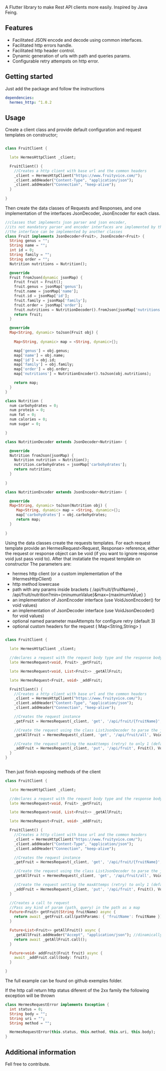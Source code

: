 <!-- 
This README describes the package. If you publish this package to pub.dev,
this README's contents appear on the landing page for your package.

For information about how to write a good package README, see the guide for
[writing package pages](https://dart.dev/guides/libraries/writing-package-pages). 

For general information about developing packages, see the Dart guide for
[creating packages](https://dart.dev/guides/libraries/create-library-packages)
and the Flutter guide for
[developing packages and plugins](https://flutter.dev/developing-packages). 
-->

A Flutter library to make Rest API clients more easily. Inspired by Java Feing.

## Features

 - Facilitated JSON encode and decode using common interfaces.
 - Facilitated http errors handle.
 - Facilitated http header control.
 - Dynamic generation of urls with path and queries params.
 - Configurable retry attempsts on http error.

## Getting started
Just add the package and follow the instructions
```yaml
dependencies:
  hermes_http: ^1.0.2
```

## Usage

Create a client class and provide default configuration and request templates on constructor;

```dart

class FruitClient {

  late HermesHttpClient _client;

  FruitClient() {
    //Creates a http client with base url and the common headers
    _client = HermesHttpClient("https://www.fruityvice.com/");
    _client.addHeader("Content-Type", "application/json");
    _client.addHeader("Connection", "keep-alive");
  }
  
}
```

Then create the data classes of Requests and Responses, and one implementation of the interfaces JsonDecoder<Response>, JsonEncoder<Request> for each class.
```dart
//classes that implements json parser and json encoder, 
//its not mandatory parser and encoder interfaces are implemented by the data class itself. 
//the interface can be implemented by another classes
class Fruit implements JsonDecoder<Fruit>, JsonEncoder<Fruit> {
  String genus = "";
  String name = "";
  int id = 0;
  String family = "";
  String order = "";
  Nutrition nutritions = Nutrition();

  @override
  Fruit fromJson(dynamic jsonMap) {
    Fruit fruit = Fruit();
    fruit.genus = jsonMap['genus'];
    fruit.name = jsonMap['name'];
    fruit.id = jsonMap['id'];
    fruit.family = jsonMap['family'];
    fruit.order = jsonMap['order'];
    fruit.nutritions = NutritionDecoder().fromJson(jsonMap['nutritions']);
    return fruit;
  }

  @override
  Map<String, dynamic> toJson(Fruit obj) {
    
    Map<String, dynamic> map = <String, dynamic>{};

    map['genus'] = obj.genus;
    map['name'] = obj.name;
    map['id'] = obj.id;
    map['family'] = obj.family;
    map['order'] = obj.order;
    map['nutritions'] = NutritionEncoder().toJson(obj.nutritions);

    return map;
  }
}

class Nutrition {
  num carbohydrates = 0;
  num protein = 0;
  num fat = 0;
  num calories = 0;
  num sugar = 0;

}

class NutritionDecoder extends JsonDecoder<Nutrition> {

  @override
  Nutrition fromJson(jsonMap) {
    Nutrition nutrition = Nutrition();
    nutrition.carbohydrates = jsonMap['carbohydrates'];
    return nutrition;
  }
  
}

class NutritionEncoder extends JsonEncoder<Nutrition> {

  @override
  Map<String, dynamic> toJson(Nutrition obj) {
     Map<String, dynamic> map = <String, dynamic>{};
     map['carbohydrates'] = obj.carbohydrates;
     return map;
  }
  
}
```

Using the data classes create the requests templates. 
For each request template provide an HermesRequest<Request, Response> reference, either the request or response object can be void (if you want to ignore response void just pass void to).
After that instatiate the request template on constructor 
The parameters are:
   - hermes http client (or a custom implementation of the IHermesHttpClient)
   - http method lowercase
   - path with any params inside brackets ( /api/fruit/{fruitName} , /api/fruit/nutrition?min={minumunValue}&max={maximumValue} )
   - an implementation of JsonEncoder<Request> interface (use VoidJsonEncoder() for void values)
   - an implementation of JsonDecoder<Response> interface (use VoidJsonDecoder() for void values)
   - optional named parameter maxAttempts for configure retry (default 3)
   - optional custom headers for the request ( Map<String,String> )
  
```dart
  
class FruitClient {

  late HermesHttpClient _client;

  //declares a request with the request body type and the response body type
  late HermesRequest<void, Fruit> _getFruit;

  late HermesRequest<void, List<Fruit>> _getAllFruit;

  late HermesRequest<Fruit, void> _addFruit;

  FruitClient() {
    //Creates a http client with base url and the common headers
    _client = HermesHttpClient("https://www.fruityvice.com/");
    _client.addHeader("Content-Type", "application/json");
    _client.addHeader("Connection", "keep-alive");

    //Creates the request instance
    _getFruit = HermesRequest(_client, 'get', '/api/fruit/{fruitName}', VoidJsonEncoder(), Fruit());

    //Create the request using the class ListJsonDecoder to parse the json list
    _getAllFruit = HermesRequest(_client, 'get', '/api/fruit/all', VoidJsonEncoder(), ListJsonDecoder<Fruit>(Fruit()));

    //Create the request setting the maxAttemps (retry) to only 1 (defaults 3)
    _addFruit = HermesRequest(_client, 'put', '/api/fruit', Fruit(), VoidJsonDecoder(), maxAttempts: 1);
  }
}
  
```
  
Then just finish exposing methods of the client
```dart
class FruitClient {

  late HermesHttpClient _client;

  //declares a request with the request body type and the response body type
  late HermesRequest<void, Fruit> _getFruit;

  late HermesRequest<void, List<Fruit>> _getAllFruit;

  late HermesRequest<Fruit, void> _addFruit;

  FruitClient() {
    //Creates a http client with base url and the common headers
    _client = HermesHttpClient("https://www.fruityvice.com/");
    _client.addHeader("Content-Type", "application/json");
    _client.addHeader("Connection", "keep-alive");

    //Creates the request instance
    _getFruit = HermesRequest(_client, 'get', '/api/fruit/{fruitName}', VoidJsonEncoder(), Fruit());

    //Create the request using the class ListJsonDecoder to parse the json list
    _getAllFruit = HermesRequest(_client, 'get', '/api/fruit/all', VoidJsonEncoder(), ListJsonDecoder<Fruit>(Fruit()));

    //Create the request setting the maxAttemps (retry) to only 1 (defaults 3)
    _addFruit = HermesRequest(_client, 'put', '/api/fruit', Fruit(), VoidJsonDecoder(), maxAttempts: 1);
  }

  //Creates a call to request
  //Pass any kind of param (path, query) in the path as a map 
  Future<Fruit> getFruit(String fruitName) async {
    return await _getFruit.call(pathParams: { 'fruitName': fruitName });
  }

  Future<List<Fruit>> getAllFruit() async {
    _getAllFruit.addHeader("Accept", "application/json"); //dinamically set a header to the request
    return await _getAllFruit.call();
  }

  Future<void> addFruit(Fruit fruit) async {
    await _addFruit.call(body: fruit);
  }

}
```
  
The full example can be found on github exemples folder.
  
If the http call return http status diferent of the 2xx family the following exception will be thrown
  
```dart
class HermesRequestError implements Exception {
  int status = 0;
  String body = "";
  String uri = "";
  String method = "";

  HermesRequestError(this.status, this.method, this.uri, this.body);
}
```

## Additional information

Fell free to contribute.
